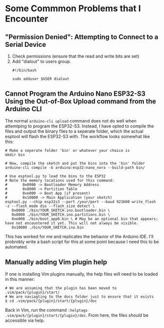 # Some Commmon Problems that I Encounter

## "Permission Denied": Attempting to Connect to a Serial Device

1. Check permissions (ensure that the read and write bits are set)
2. Add "dialout" to users group.
   ```
   #!/bin/bash

   sudo adduser $USER dialout
   ```

## Cannot Program the Arduino Nano ESP32-S3 Using the Out-of-Box Upload command from the Arduino CLI

The normal `arduino-cli upload` command does not do well when attemtping to program the ESP32-S3. Instead, I have opted to compile the files and output the binary files to a seperate folder, which the actual esptool will flash the ESP32-S3 with. The workflow looks somewhat like this:

```
# Make a seperate folder 'bin' or whatever your choice is
mkdir bin

# Now, compile the sketch and put the bins into the 'bin' folder
arduino-cli compile -b arduino:esp32:nano_nora --build-path bin/

# Use esptool.py to load the bins to the ESP32
# Note the memory locations used for this command:
#       0x0000 -> Bootloader Memory Address
#       0x8000 -> Partition Table
#       0xe000 -> Boot App (if present)
#       0x10000 -> Main Application (your sketch)
esptool.py --chip esp32s3 --port /your/port --baud 921600 write_flash -z --flash_mode dio --flash_size detect \
   0x0000 ./bin/YOUR_SKETCH.ino.bootloader.bin \
   0x8000 ./bin/YOUR_SKETCH.ino.partitions.bin \
   0xe000 ./bin/boot_app0.bin \ # May be an optional bin that appears; have not encountered it yet. This will not always be visible. 
   0x10000 ./bin/YOUR_SKETCH.ino.bin
```

This has worked for me and replicates the behavior of the Arduino IDE. I'll probrobly write a bash script for this at some point because I need this to be automated. 

## Manually adding Vim plugin help

If one is installing Vim plugins manually, the help files will need to be loaded in this manner:

```
# We are assuming that the plugin has been moved to .vim/pack/{plugin}/start/
# We are naviagting to the docs folder just to ensure that it exists
$ cd .vim/pack/{plugin}/start/{plugin}/doc
```

Back in Vim, run the command `:helptags .vim/pack/{plugin}/start/{plugin}/doc`. From here, the files *should* be accessible via help.
